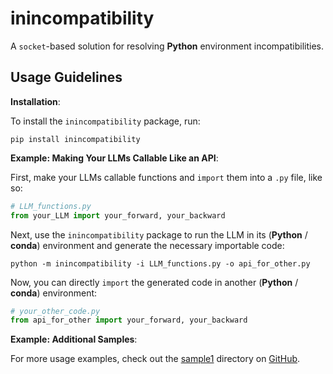 # inincompatibility

A `socket`-based solution for resolving **Python** environment incompatibilities.

## Usage Guidelines

**Installation**:

To install the `inincompatibility` package, run:

```shell
pip install inincompatibility
```

**Example: Making Your LLMs Callable Like an API**:

First, make your LLMs callable functions and `import` them into a `.py` file, like so:

```python
# LLM_functions.py
from your_LLM import your_forward, your_backward
```

Next, use the `inincompatibility` package to run the LLM in its (**Python** / **conda**) environment and generate the necessary importable code:

```shell
python -m inincompatibility -i LLM_functions.py -o api_for_other.py
```

Now, you can directly `import` the generated code in another (**Python** / **conda**) environment:

```python
# your_other_code.py
from api_for_other import your_forward, your_backward
```

**Example: Additional Samples**:

For more usage examples, check out the [sample1](https://github.com/userElaina/inincompatibility/tree/main/sample1) directory on [GitHub](https://github.com/userElaina/inincompatibility).
